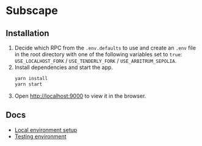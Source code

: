# Subscape

## Installation

1.  Decide which RPC from the `.env.defaults` to use and create an `.env` file
    in the root directory with one of the following variables set to `true`:
    `USE_LOCALHOST_FORK` / `USE_TENDERLY_FORK` / `USE_ARBITRUM_SEPOLIA`.
2.  Install dependencies and start the app.
    ```bash
    yarn install
    yarn start
    ```
3.  Open [http://localhost:9000](http://localhost:9000) to view it in the browser.

## Docs

- [Local environment setup](docs/local-env-setup.md)
- [Testing environment](docs/testing-env.md)
